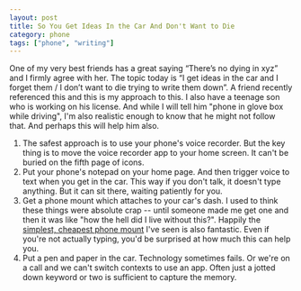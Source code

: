 ```yaml
---
layout: post
title: So You Get Ideas In the Car And Don't Want to Die
category: phone
tags: ["phone", "writing"]
---
```

One of my very best friends has a great saying “There’s no dying in xyz” and I firmly agree with her. The topic today is “I get ideas in the car and I forget them / I don’t want to die trying to write them down”.  A friend recently referenced this and this is my approach to this.  I also have a teenage son who is working on his license.  And while I will tell him "phone in glove box while driving", I'm also realistic enough to know that he might not follow that.  And perhaps this will help him also.

1.  The safest approach is to use your phone's voice recorder.  But the key thing is to move the voice recorder app to your home screen.  It can't be buried on the fifth page of icons. 
2. Put your phone's notepad on your home page.  And then trigger voice to text when you get in the car.  This way if you don't talk, it doesn't type anything.  But it can sit there, waiting patiently for you.
3.  Get a phone mount which attaches to your car's dash.  I used to think these things were absolute crap -- until someone made me get one and then it was like "how the hell did I live without this?".  Happily the [simplest, cheapest phone mount](https://www.amazon.com/dp/B00WP2A39E?ref=ppx_pop_mob_ap_share) I've seen is also fantastic.  Even if you're not actually typing, you'd be surprised at how much this can help you.
4.  Put a pen and paper in the car.  Technology sometimes fails.  Or we're on a call and we can't switch contexts to use an app.  Often just a jotted down keyword or two is sufficient to capture the memory.
